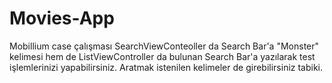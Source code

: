 # Movies-App
Mobillium case çalışması
SearchViewConteoller da Search Bar'a "Monster"
kelimesi hem de ListViewController da bulunan Search Bar'a
yazılarak test işlemlerinizi yapabilirsiniz.
Aratmak istenilen kelimeler de girebilirsiniz tabiki.

